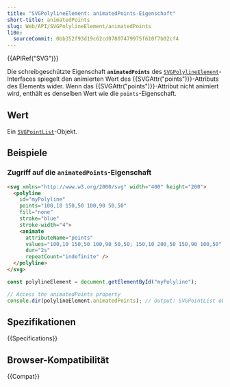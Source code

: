 ```yaml
---
title: "SVGPolylineElement: animatedPoints-Eigenschaft"
short-title: animatedPoints
slug: Web/API/SVGPolylineElement/animatedPoints
l10n:
  sourceCommit: 0bb352f93d19c62cd07807479975f610f7b02cf4
---
```


{{APIRef("SVG")}}

Die schreibgeschützte Eigenschaft **`animatedPoints`** des [`SVGPolylineElement`](/de/docs/Web/API/SVGPolylineElement)-Interfaces spiegelt den animierten Wert des {{SVGAttr("points")}}-Attributs des Elements wider. Wenn das {{SVGAttr("points")}}-Attribut nicht animiert wird, enthält es denselben Wert wie die `points`-Eigenschaft.

## Wert

Ein [`SVGPointList`](/de/docs/Web/API/SVGPointList)-Objekt.

## Beispiele

### Zugriff auf die `animatedPoints`-Eigenschaft

```html
<svg xmlns="http://www.w3.org/2000/svg" width="400" height="200">
  <polyline
    id="myPolyline"
    points="100,10 150,50 100,90 50,50"
    fill="none"
    stroke="blue"
    stroke-width="4">
    <animate
      attributeName="points"
      values="100,10 150,50 100,90 50,50; 150,10 200,50 150,90 100,50"
      dur="2s"
      repeatCount="indefinite" />
  </polyline>
</svg>
```

```js
const polylineElement = document.getElementById("myPolyline");

// Access the animatedPoints property
console.dir(polylineElement.animatedPoints); // Output: SVGPointList object
```

## Spezifikationen

{{Specifications}}

## Browser-Kompatibilität

{{Compat}}

